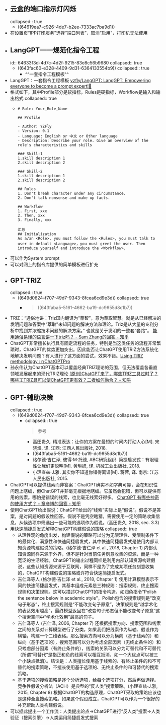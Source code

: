 - ## 云盒的端口指示灯闪烁
  collapsed:: true
	- ((64619ea7-c926-4de7-b2ee-7333ac7ba9d1))
- 在设置页“IPP打印服务”选择“端口列表”，取消“启用”，打印机无法使用
- ## LangGPT——规范化指令工程
  id:: 64633f3d-4d7c-4d2f-9215-83e8c56b9680
  collapsed:: true
	- ((643fac60-e328-4409-9d31-6364133554b9))
	  collapsed:: true
		- ^^一套指令工程模板^^
- LangGPT：一套指令工程模板 [yzfly/LangGPT: LangGPT: Empowering everyone to become a prompt expert!🚀](https://github.com/yzfly/LangGPT)
- 格式如下，其中Profile部分是软指标，Rules是硬指标，Workflow是输入和输出格式
  collapsed:: true
	- ``` 
	  # Role: Your_Role_Name
	  
	  ## Profile
	  
	  - Author: YZFly
	  - Version: 0.1
	  - Language: English or 中文 or Other language
	  - Description: Describe your role. Give an overview of the role's characteristics and skills
	  
	  ### Skill-1
	  1.skill description 1
	  2.skill description 2
	  
	  ### Skill-2
	  1.skill description 1
	  2.skill description 2
	  
	  ## Rules
	  1. Don't break character under any circumstance.
	  2. Don't talk nonsense and make up facts.
	  
	  ## Workflow
	  1. First, xxx
	  2. Then, xxx
	  3. Finally, xxx
	  
	  汇总
	  ## Initialization
	  As a/an <Role>, you must follow the <Rules>, you must talk to user in default <Language>，you must greet the user. Then introduce yourself and introduce the <Workflow>.
	  ```
- 可以作为System prompt
- 可以对网上的指令库提供的简单模板进行扩充
- ## GPT-TRIZ
  collapsed:: true
	- ((649d0624-f707-49d7-9343-8fcea6cd9e3d))
	  collapsed:: true
		- >((643faba5-5161-4662-ba19-dc9655d8c1b7))
- TRIZ：“通俗地讲：Triz国内翻译为“萃智”，意为萃取智慧。就是从已经解决的发明问题和答案中“萃取”未知问题的解决方法和理论。Triz是从大量的专利分析中找到并浓缩技术问题的解决方案。” 也就是关于发明的一整套“套路”。 [能用通俗易懂的语言讲一下triz吗？ - Sam Zhang的回答 - 知乎](https://www.zhihu.com/question/23858925/answer/41177810)
- ChatGPT非常擅长执行具有固定流程的任务，特别是当这类任务的流程非常繁琐时，ChatGPT的优势更加突出。因此能否让ChatGPT使用TRIZ方法系统化地解决发明问题？有人进行了这方面的尝试，效果不错。[Using TRIZ methodology : r/ChatGPTPro](https://www.reddit.com/r/ChatGPTPro/comments/12srh31/using_triz_methodology/)
- 孙永伟认为ChatGPT基本可以覆盖经典TRIZ理论的范围，但无法覆盖各垂直领域发展起来的现代TRIZ理论  [[原创]ChatGPT来了，哪些TRIZ工具过时了？哪些工TRIZ具可以使ChatGPT更有效？二者如何融合？ - 知乎](https://zhuanlan.zhihu.com/p/628247309)
- ## GPT-辅助决策
  collapsed:: true
	- ((649d0624-f707-49d7-9343-8fcea6cd9e3d))
	  collapsed:: true
		- collapsed:: true
		  >参考
			- 高田贵久. 精准表达：让你的方案在最短的时间内打动人心[M]. 宋晓煜, 译. 江西: 江西人民出版社, 2018.
			- ((643faba5-5161-4662-ba19-dc9655d8c1b7))
			- 格尔德·吉仁泽, 彼得·M·托德, ABC研究组织. 简捷启发式：有限理性让我们更聪明[M]. 黄琳妍, 译. 机械工业出版社, 2018.
			- 小理查兹·J.雅. 其实你不知道你错得离谱[M]. 蒋蓉, 译. 南京: 江苏人民出版社, 2015.
- ChatGPT可以提供线索而非答案：ChatGPT确实不如字典可靠，会在知识性问题上瞎编，但ChatGPT并非毫无根据地瞎编。它虽然会犯错，但可以提供有用的线索。哪怕是错误的线索，也比毫无线索好得多。 [ChatGPT 有哪些神奇的使用方式？ - 章彦博的回答 - 知乎](https://www.zhihu.com/question/570729170/answer/2887348764)
- 使用ChatGPT给出假说：ChatGPT给出的“线索”实际上是“假说”。假说不是答案，是对问题的假设性回答。假说不是凭空瞎猜，需要使用一定的策略收集信息，从候选项中筛选出一些可能的选项作为假说。(高田贵久, 2018, sec. 3.3)
- 用快速简捷启发式解释ChatGPT构建假说的策略
  collapsed:: true
	- 从理性观的角度出发，构建假说的策略可以分为无限理性、受限制条件下的最优化、满意性和快速简捷启发式，其中快速简捷启发式是使用内部认知资源构建假说的策略。(格尔德·吉仁泽 et al., 2018, Chapter 1) 内部认知资源同样来源于外界，但不是针对当前任务刻意收集的资源，而是一种宽泛的生活经验。ChatGPT的输出过程同样是利用内部认知资源构建假说，这些认知资源来源于互联网，同样不是为了完成某项任务刻意收集的，ChatGPT构建假说的策略或许符合快速简捷启发式。
	- 吉仁泽等人 (格尔德·吉仁泽 et al., 2018, Chapter 1) 使用计算模型表示不同的快速简捷启发式，其基本组成元素是三种规则：搜索规则、终止搜索规则和决策规则。这可以描述ChatGPT的指令构造，如润色指令“Polish the sentence below in academic style”，Polish包含的搜索规则是“改变句子形态”，终止搜索规则是“不能改变句子原意”，决策规则是“越学术化的表达效用越高”，最终模型返回在“改变句子形态但不能改变句子原意”这个搜索空间中“学术化效用”最高的句子。
	- 吉仁泽等人 (吉仁泽, 2006, Chapter 7) 还根据搜索方向、搜索范围和线索之间的关系对计算模型进行了分类，如果我们把线索作为纵轴、假设作为横轴，构建一个二维表格。那么搜索方向可以分为横向（基于线索的）和纵向（基于选项的），搜索范围可以分为考虑全部因素（无终止条件的）和只考虑部分因素（有终止条件的），线索的关系可以分为可替代和不可替代（所谓“可替代”是指正和负的线索可以相互抵消，如一个大优点可以被三个小缺点抵消）。结论是：人类擅长使用基于线索的、有终止条件的和不可替代的搜索策略，不擅长使用基于选项的、无终止条件的和可替代的搜索策略。
	- 基于选项的搜索策略是逐个分析选项，给每个选项打分，然后再做选择。竞争性假设分析法（ACH）是典型的“反人类”搜索策略。(小理查兹·J.雅, 2015, Chapter 8) 根据ChatGPT的构造原理，ChatGPT采取的策略应该也是这种全盘搜索策略。如果这个假设成立，ChatGPT可以作为一个很好的补充帮助人类构建假说。
- 可以据此提出一个工作流：人类提出论点->ChatGPT进行“反人类”搜索->人类验证（搜索引擎）->人类运用简捷启发式搜索